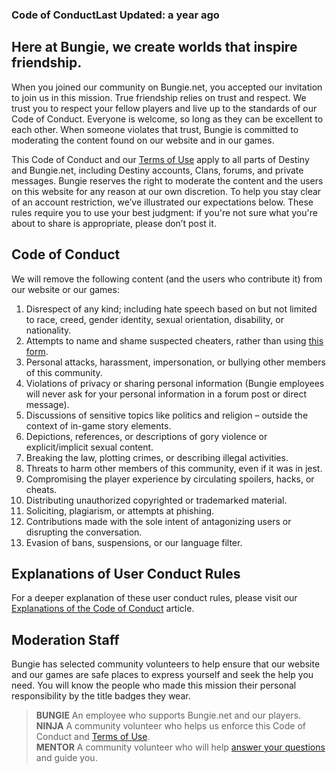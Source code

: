 ### Code of ConductLast Updated: a year ago

Here at Bungie, we create worlds that inspire friendship.
---------------------------------------------------------

  
When you joined our community on Bungie.net, you accepted our invitation to join us in this mission. True friendship relies on trust and respect. We trust you to respect your fellow players and live up to the standards of our Code of Conduct. Everyone is welcome, so long as they can be excellent to each other. When someone violates that trust, Bungie is committed to moderating the content found on our website and in our games.  
  
This Code of Conduct and our [Terms of Use](https://www.bungie.net/en/View/Bungie/terms "Terms of Use") apply to all parts of Destiny and Bungie.net, including Destiny accounts, Clans, forums, and private messages. Bungie reserves the right to moderate the content and the users on this website for any reason at our own discretion. To help you stay clear of an account restriction, we’ve illustrated our expectations below. These rules require you to use your best judgment: if you're not sure what you're about to share is appropriate, please don’t post it.  

Code of Conduct
---------------

  
We will remove the following content (and the users who contribute it) from our website or our games:

1.  Disrespect of any kind; including hate speech based on but not limited to race, creed, gender identity, sexual orientation, disability, or nationality.
2.  Attempts to name and shame suspected cheaters, rather than using [this form](https://www.bungie.net/en/Help/Troubleshoot?oid=13967 "Report Suspected Cheating Contact Form").
3.  Personal attacks, harassment, impersonation, or bullying other members of this community.
4.  Violations of privacy or sharing personal information (Bungie employees will never ask for your personal information in a forum post or direct message).
5.  Discussions of sensitive topics like politics and religion – outside the context of in-game story elements.
6.  Depictions, references, or descriptions of gory violence or explicit/implicit sexual content.
7.  Breaking the law, plotting crimes, or describing illegal activities.
8.  Threats to harm other members of this community, even if it was in jest.
9.  Compromising the player experience by circulating spoilers, hacks, or cheats.
10.  Distributing unauthorized copyrighted or trademarked material.
11.  Soliciting, plagiarism, or attempts at phishing.
12.  Contributions made with the sole intent of antagonizing users or disrupting the conversation.
13.  Evasion of bans, suspensions, or our language filter.

  

Explanations of User Conduct Rules
----------------------------------

  
For a deeper explanation of these user conduct rules, please visit our [Explanations of the Code of Conduct](https://www.bungie.net/en/Help/Article/48807 "Explanations of the Code of Conduct") article.  

Moderation Staff
----------------

  
Bungie has selected community volunteers to help ensure that our website and our games are safe places to express yourself and seek the help you need. You will know the people who made this mission their personal responsibility by the title badges they wear.  

> **BUNGIE** An employee who supports Bungie.net and our players.  
> **NINJA** A community volunteer who helps us enforce this Code of Conduct and [Terms of Use](https://www.bungie.net/en/View/Bungie/terms "Terms of Use").  
> **MENTOR** A community volunteer who will help [answer your questions](https://www.bungie.net/en/Forums/Topics/?tg=Help "#Help Forum") and guide you.